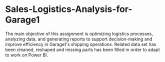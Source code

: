 # Sales-Logistics-Analysis-for-Garage1
The main objective of this assignment is optimizing logistics processes, analyzing data, and generating reports to support decision-making and improve efficiency in Garage1's shipping operations.
Related data set has been cleaned, reshaped and missing parts has been filled in order to adapt to work on Power BI.
